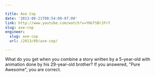 ```yaml
---

title: Axe Cop
date: '2013-08-21T08:54:00-07:00'
link: http://www.youtube.com/watch?v=YHGfSBr2FrY
slug: axe-cop
engineer:
  slug: axe-cop
  url: /2013/08/axe-cop/

---
```


What do you get when you combine a story written by a 5-year-old with animation done by his 29-year-old brother? If you answered, "Pure Awesome", you are correct.
